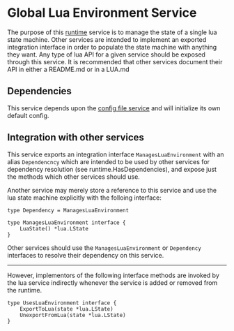 # Global Lua Environment Service

The purpose of this [runtime](https://github.com/gravestench/runtime) service is
to manage the state of a single lua state machine. Other services are intended to implement an exported 
integration interface in order to populate the state machine with anything
they want. Any type of lua API for a given service should be exposed through
this service. It is recommended that other services document their API in either
a README.md or in a LUA.md

## Dependencies

This service depends upon the [config file service](../configFile) and will
initialize its own default config.

## Integration with other services

This service exports an integration interface `ManagesLuaEnvironment` with an alias
`Dependencncy` which are intended to be used by other services for dependency
resolution (see runtime.HasDependencies), and expose just the methods which
other services should use.

 Another service may merely store a reference to this service and use the
lua state machine explicitly with the folloing interface:
```golang
type Dependency = ManagesLuaEnvironment

type ManagesLuaEnvironment interface {
    LuaState() *lua.LState
}
```

Other services should use the `ManagesLuaEnvironment` or `Dependency` interfaces to resolve
their dependency on this service.

__________

However, implementors of the following interface methods are invoked by the lua
service indirectly whenever the service is added or removed from the runtime.
```golang
type UsesLuaEnvironment interface {
    ExportToLua(state *lua.LState)
    UnexportFromLua(state *lua.LState)
}
```